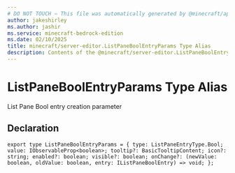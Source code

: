 ```yaml
---
# DO NOT TOUCH — This file was automatically generated by @minecraft/api-docs-generator, to report problems file an issue at https://github.com/Mojang/minecraft-scripting-libraries
author: jakeshirley
ms.author: jashir
ms.service: minecraft-bedrock-edition
ms.date: 02/10/2025
title: minecraft/server-editor.ListPaneBoolEntryParams Type Alias
description: Contents of the @minecraft/server-editor.ListPaneBoolEntryParams type alias.
---
```

# ListPaneBoolEntryParams Type Alias

List Pane Bool entry creation parameter

## Declaration
`export type ListPaneBoolEntryParams = {
    type: ListPaneEntryType.Bool;
    value: IObservableProp<boolean>;
    tooltip?: BasicTooltipContent;
    icon?: string;
    enabled?: boolean;
    visible?: boolean;
    onChange?: (newValue: boolean, oldValue: boolean, entry: IListPaneBoolEntry) => void;
};`
